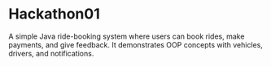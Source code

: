 # Hackathon01
A simple Java ride-booking system where users can book rides, make payments, and give feedback. It demonstrates OOP concepts with vehicles, drivers, and notifications.
